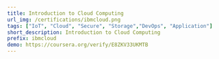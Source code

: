 ```yaml
---
title: Introduction to Cloud Computing
url_img: /certifications/ibmcloud.png
tags: ["IoT", "Cloud", "Secure", "Storage","DevOps", "Application"]
short_description: Introduction to Cloud Computing
prefix: ibmcloud
demo: https://coursera.org/verify/E8ZKV33UKMTB
---
```

